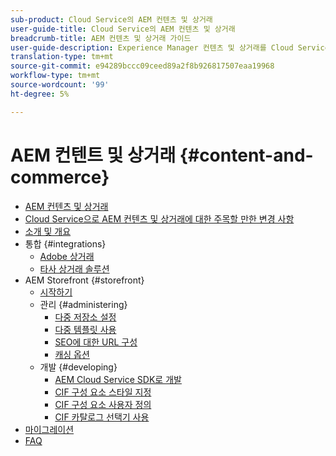 ```yaml
---
sub-product: Cloud Service의 AEM 컨텐츠 및 상거래
user-guide-title: Cloud Service의 AEM 컨텐츠 및 상거래
breadcrumb-title: AEM 컨텐츠 및 상거래 가이드
user-guide-description: Experience Manager 컨텐츠 및 상거래를 Cloud Service으로 사용하고 관리하는 방법을 이해합니다.
translation-type: tm+mt
source-git-commit: e94289bccc09ceed89a2f8b926817507eaa19968
workflow-type: tm+mt
source-wordcount: '99'
ht-degree: 5%

---
```



# AEM 컨텐트 및 상거래 {#content-and-commerce}

+ [AEM 컨텐츠 및 상거래](/help/commerce-cloud/home.md)
+ [Cloud Service으로 AEM 컨텐츠 및 상거래에 대한 주목할 만한 변경 사항](changes.md)
+ [소개 및 개요](introduction.md)
+ 통합 {#integrations}
   + [Adobe 상거래](integrating/magento.md)
   + [타사 상거래 솔루션](integrating/third-party.md)
+ AEM Storefront {#storefront}
   + [시작하기](getting-started.md)
   + 관리 {#administering}
      + [다중 저장소 설정](configuring/multi-store-setup.md)
      + [다중 템플릿 사용](configuring/multi-template-usage.md)
      + [SEO에 대한 URL 구성](configuring/advanced-url-configuration.md)
      + [캐싱 옵션](configuring/caching.md)
   + 개발 {#developing}
      + [AEM Cloud Service SDK로 개발](develop.md)
      + [CIF 구성 요소 스타일 지정](customizing/style-cif-component.md)
      + [CIF 구성 요소 사용자 정의](customizing/customize-cif-components.md)
      + [CIF 카탈로그 선택기 사용](customizing/use-cif-pickers.md)
+ [마이그레이션](migration.md)
+ [FAQ](faq.md)
